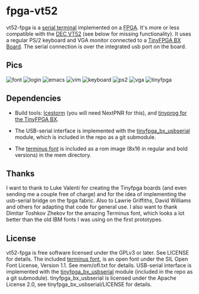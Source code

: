 # fpga-vt52
vt52-fpga is a [serial
terminal](https://en.wikipedia.org/wiki/Computer_terminal) implemented
on a
[FPGA](https://en.wikipedia.org/wiki/Field-programmable_gate_array).
It's more or less compatible with the [DEC
VT52](https://en.wikipedia.org/wiki/VT52) (see below for missing
functionality).  It uses a regular PS/2 keyboard and VGA monitor
connected to a [TinyFPGA BX Board](https://tinyfpga.com/).  The serial
connection is over the integrated usb port on the board.

## Pics
![font](img/font.jpg)
![login](img/login.jpg)
![emacs](img/emacs.jpg)
![vim](img/vim.jpg)
![keyboard](img/keyboard.jpg)
![ps2](img/ps2.jpg)
![vga](img/vga.jpg)
![tinyfpga](img/tinyfpga.jpg)

## Dependencies
- Build tools: [Icestorm](http://www.clifford.at/icestorm/) (you will
  need NextPNR for this), and [tinyprog for the TinyFPGA
  BX](https://tinyfpga.com/bx/guide.html).

- The USB-serial interface is implemented with the
[tinyfpga_bx_usbserial](https://github.com/davidthings/tinyfpga_bx_usbserial)
module, which is included in the repo as a git submodule.

- The [terminus font](http://terminus-font.sourceforge.net/) is
included as a rom image (8x16 in regular and bold versions) in the mem
directory.

## Thanks
I want to thank to Luke Valenti for creating the Tinyfpga boards (and
even sending me a couple free of charge) and for the idea of
implementing the usb-serial bridge on the fpga fabric.  Also to Lawrie
Griffiths, David Williams and others for adapting that code for
general use.  I also want to thank Dimitar Toshkov Zhekov for the
amazing Terminus font, which looks a lot better than the old IBM fonts
I was using on the first prototypes.

## License
vt52-fpga is free software licensed under the GPLv3 or later. See
LICENSE for details. The included [terminus
font](http://terminus-font.sourceforge.net/), is an open font under
the SIL Open Font License, Version 1.1. See mem/ofl.txt for
details. USB-serial interface is implemented with the
[tinyfpga_bx_usbserial](https://github.com/davidthings/tinyfpga_bx_usbserial)
module (included in the repo as a git submodule).
tinyfpga_bx_usbserial is licensed under the Apache License 2.0, see
tinyfpga_bx_usbserial/LICENSE for details.
